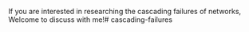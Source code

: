 If you are interested in researching the cascading failures of networks, Welcome to discuss with me!# cascading-failures
